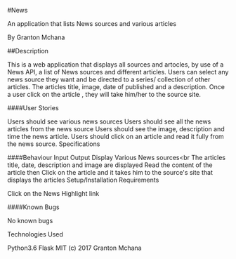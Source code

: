 #News

An application that lists News sources and various articles

By Granton Mchana

##Description

This is a web application that displays all sources and artocles, by use of a News API, a list of News sources and different articles. Users can select any news source they want and be directed to a series/ collection of other articles. The articles title, image, date of published and a  description. Once a user click on the article , they will take him/her to the source site.

####User Stories

Users should see various news sources
Users should see all the news articles from the news source
Users should see the image, description and time the news article.
Users should click on an article and read it fully from the news source.
Specifications

####Behaviour	Input	Output
Display Various News sources<br	The articles title, date, description and image are displayed
Read the content of the article	then Click on the article and it takes him to the source's site that displays the articles
Setup/Installation Requirements

Click on the News Highlight link

####Known Bugs

No known bugs

Technologies Used

Python3.6
Flask
MIT (c) 2017 Granton Mchana
